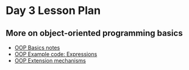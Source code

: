 # Day 3 Lesson Plan

## More on object-oriented programming basics

- [OOP Basics notes](../cheatsheets/OOPBasics.md)
- [OOP Example code: Expressions](https://github.com/sdp-resources/expressions)
- [OOP Extension mechanisms](../cheatsheets/OOPExtensions.md)
